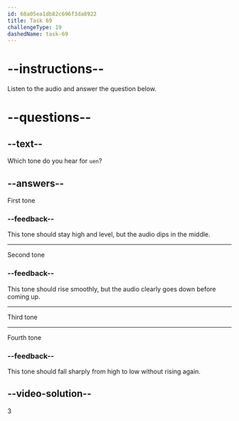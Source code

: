 ```yaml
---
id: 68a05ea1db82c696f3da8922
title: Task 69
challengeType: 19
dashedName: task-69
---
```


<!-- (Audio) A: ǔn -->

# --instructions--

Listen to the audio and answer the question below.

# --questions--

## --text--

Which tone do you hear for `uen`?

## --answers--

First tone

### --feedback--

This tone should stay high and level, but the audio dips in the middle.

---

Second tone

### --feedback--

This tone should rise smoothly, but the audio clearly goes down before coming up.

---

Third tone

---

Fourth tone

### --feedback--

This tone should fall sharply from high to low without rising again.

## --video-solution--

3
